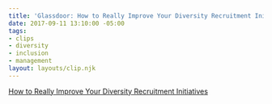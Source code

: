 ```yaml
---
title: 'Glassdoor: How to Really Improve Your Diversity Recruitment Initiatives'
date: 2017-09-11 13:10:00 -05:00
tags:
- clips
- diversity
- inclusion
- management
layout: layouts/clip.njk
---
```


[How to Really Improve Your Diversity Recruitment Initiatives](https://www.glassdoor.com/employers/blog/how-to-really-improve-your-diversity-recruitment-initiatives/)
